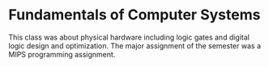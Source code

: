 # Fundamentals of Computer Systems
This class was about physical hardware including logic gates and digital logic design and optimization.
The major assignment of the semester was a MIPS programming assignment.
